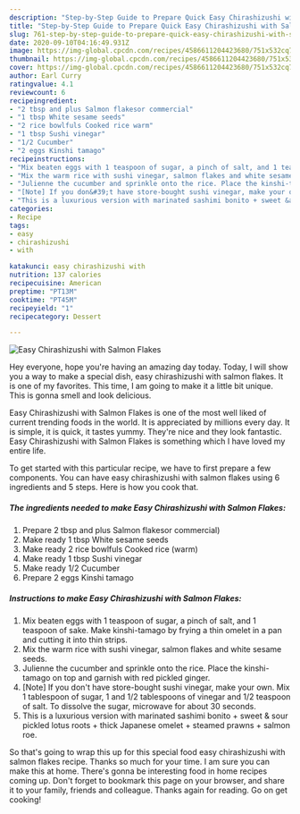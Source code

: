 ```yaml
---
description: "Step-by-Step Guide to Prepare Quick Easy Chirashizushi with Salmon Flakes"
title: "Step-by-Step Guide to Prepare Quick Easy Chirashizushi with Salmon Flakes"
slug: 761-step-by-step-guide-to-prepare-quick-easy-chirashizushi-with-salmon-flakes
date: 2020-09-10T04:16:49.931Z
image: https://img-global.cpcdn.com/recipes/4586611204423680/751x532cq70/easy-chirashizushi-with-salmon-flakes-recipe-main-photo.jpg
thumbnail: https://img-global.cpcdn.com/recipes/4586611204423680/751x532cq70/easy-chirashizushi-with-salmon-flakes-recipe-main-photo.jpg
cover: https://img-global.cpcdn.com/recipes/4586611204423680/751x532cq70/easy-chirashizushi-with-salmon-flakes-recipe-main-photo.jpg
author: Earl Curry
ratingvalue: 4.1
reviewcount: 6
recipeingredient:
- "2 tbsp and plus Salmon flakesor commercial"
- "1 tbsp White sesame seeds"
- "2 rice bowlfuls Cooked rice warm"
- "1 tbsp Sushi vinegar"
- "1/2 Cucumber"
- "2 eggs Kinshi tamago"
recipeinstructions:
- "Mix beaten eggs with 1 teaspoon of sugar, a pinch of salt, and 1 teaspoon of sake. Make kinshi-tamago by frying a thin omelet in a pan and cutting it into thin strips."
- "Mix the warm rice with sushi vinegar, salmon flakes and white sesame seeds."
- "Julienne the cucumber and sprinkle onto the rice. Place the kinshi-tamago on top and garnish with red pickled ginger."
- "[Note] If you don&#39;t have store-bought sushi vinegar, make your own. Mix 1 tablespoon of sugar, 1 and 1/2 tablespoons of vinegar and 1/2 teaspoon of salt. To dissolve the sugar, microwave for about 30 seconds."
- "This is a luxurious version with marinated sashimi bonito + sweet &amp; sour pickled lotus roots + thick Japanese omelet + steamed prawns + salmon roe."
categories:
- Recipe
tags:
- easy
- chirashizushi
- with

katakunci: easy chirashizushi with 
nutrition: 137 calories
recipecuisine: American
preptime: "PT13M"
cooktime: "PT45M"
recipeyield: "1"
recipecategory: Dessert

---
```



![Easy Chirashizushi with Salmon Flakes](https://img-global.cpcdn.com/recipes/4586611204423680/751x532cq70/easy-chirashizushi-with-salmon-flakes-recipe-main-photo.jpg)

Hey everyone, hope you're having an amazing day today. Today, I will show you a way to make a special dish, easy chirashizushi with salmon flakes. It is one of my favorites. This time, I am going to make it a little bit unique. This is gonna smell and look delicious.

Easy Chirashizushi with Salmon Flakes is one of the most well liked of current trending foods in the world. It is appreciated by millions every day. It is simple, it is quick, it tastes yummy. They're nice and they look fantastic. Easy Chirashizushi with Salmon Flakes is something which I have loved my entire life.




To get started with this particular recipe, we have to first prepare a few components. You can have easy chirashizushi with salmon flakes using 6 ingredients and 5 steps. Here is how you cook that.

<!--inarticleads1-->

##### The ingredients needed to make Easy Chirashizushi with Salmon Flakes:

1. Prepare 2 tbsp and plus Salmon flakesor commercial)
1. Make ready 1 tbsp White sesame seeds
1. Make ready 2 rice bowlfuls Cooked rice (warm)
1. Make ready 1 tbsp Sushi vinegar
1. Make ready 1/2 Cucumber
1. Prepare 2 eggs Kinshi tamago




<!--inarticleads2-->

##### Instructions to make Easy Chirashizushi with Salmon Flakes:

1. Mix beaten eggs with 1 teaspoon of sugar, a pinch of salt, and 1 teaspoon of sake. Make kinshi-tamago by frying a thin omelet in a pan and cutting it into thin strips.
1. Mix the warm rice with sushi vinegar, salmon flakes and white sesame seeds.
1. Julienne the cucumber and sprinkle onto the rice. Place the kinshi-tamago on top and garnish with red pickled ginger.
1. [Note] If you don&#39;t have store-bought sushi vinegar, make your own. Mix 1 tablespoon of sugar, 1 and 1/2 tablespoons of vinegar and 1/2 teaspoon of salt. To dissolve the sugar, microwave for about 30 seconds.
1. This is a luxurious version with marinated sashimi bonito + sweet &amp; sour pickled lotus roots + thick Japanese omelet + steamed prawns + salmon roe.




So that's going to wrap this up for this special food easy chirashizushi with salmon flakes recipe. Thanks so much for your time. I am sure you can make this at home. There's gonna be interesting food in home recipes coming up. Don't forget to bookmark this page on your browser, and share it to your family, friends and colleague. Thanks again for reading. Go on get cooking!
